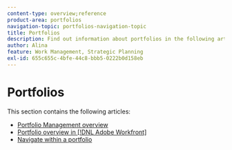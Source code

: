 ```yaml
---
content-type: overview;reference
product-area: portfolios
navigation-topic: portfolios-navigation-topic
title: Portfolios
description: Find out information about portfolios in the following articles. 
author: Alina
feature: Work Management, Strategic Planning
exl-id: 655c655c-4bfe-44c8-bbb5-0222b0d158eb
---
```

# Portfolios

This section contains the following articles:

* [Portfolio Management overview](../../../manage-work/portfolios/portfolios-overview/portfolio-managament-overview.md)
* [Portfolio overview in [!DNL Adobe Workfront]](../../../manage-work/portfolios/portfolios-overview/portfolio-overview.md)
* [Navigate within a portfolio](../../../manage-work/portfolios/portfolios-overview/navigate-within-portfolio.md)


